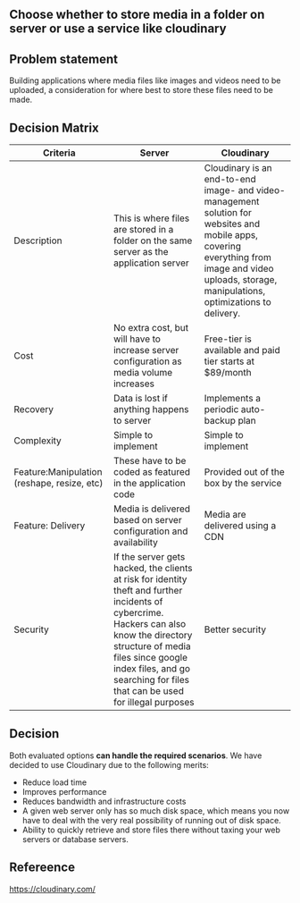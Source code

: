 ## Choose whether to store media in a folder on server or use a service like cloudinary

## Problem statement
Building applications where media files like images and videos need to be uploaded, a consideration for where best to store these files need to be made.

## Decision Matrix
|Criteria|Server|Cloudinary|
|---|---|---|
|Description|This is where files are stored in a folder on the same server as the application server|Cloudinary is an end-to-end image- and video-management solution for websites and mobile apps, covering everything from image and video uploads, storage, manipulations, optimizations to delivery.|
|Cost|No extra cost, but will have to increase server configuration as media volume increases|Free-tier is available and paid tier starts at $89/month|
|Recovery|Data is lost if anything happens to server|Implements a periodic auto-backup plan|
|Complexity|Simple to implement|Simple to implement|
|Feature:Manipulation (reshape, resize, etc)|These have to be coded as featured in the application code|Provided out of the box by the service|
|Feature: Delivery|Media is delivered based on server configuration and availability|Media are delivered using a CDN|
|Security|If the server gets hacked, the clients at risk for identity theft and further incidents of cybercrime. Hackers can also know the directory structure of media files since google index files, and go searching for files that can be used for illegal purposes|Better security|

## Decision

Both evaluated options __can handle the required scenarios__. We have decided to use Cloudinary due to the following merits:
* Reduce load time
* Improves performance
* Reduces bandwidth and infrastructure costs
* A given web server only has so much disk space, which means you now have to deal with the very real possibility of running out of disk space.
* Ability to quickly retrieve and store files there without taxing your web servers or database servers.

## Refereence
https://cloudinary.com/

